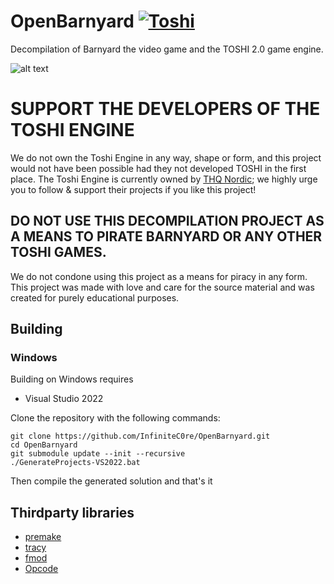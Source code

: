 # OpenBarnyard [![Toshi](https://github.com/InfiniteC0re/OpenBarnyard/actions/workflows/ci.yaml/badge.svg)](https://github.com/InfiniteC0re/OpenBarnyard/actions/workflows/ci.yaml)
Decompilation of Barnyard the video game and the TOSHI 2.0 game engine.

![alt text](https://repository-images.githubusercontent.com/524925868/e2f3fde2-ece4-4a71-bd81-f4cbce744c9a)

# **SUPPORT THE DEVELOPERS OF THE TOSHI ENGINE**
We do not own the Toshi Engine in any way, shape or form, and this project would not have been possible had they not developed TOSHI in the first place. The Toshi Engine is currently owned by [THQ Nordic](https://www.thqnordic.com); we highly urge you to follow & support their projects if you like this project!

## **DO NOT USE THIS DECOMPILATION PROJECT AS A MEANS TO PIRATE BARNYARD OR ANY OTHER TOSHI GAMES.**
We do not condone using this project as a means for piracy in any form. This project was made with love and care for the source material and was created for purely educational purposes.

## Building

### Windows

Building on Windows requires

- Visual Studio 2022

Clone the repository with the following commands:

	git clone https://github.com/InfiniteC0re/OpenBarnyard.git
	cd OpenBarnyard
	git submodule update --init --recursive
	./GenerateProjects-VS2022.bat

Then compile the generated solution and that's it

## Thirdparty libraries
- [premake](https://github.com/premake/premake-core)
- [tracy](https://github.com/wolfpld/tracy)
- [fmod](https://fmod.com/)
- [Opcode](http://www.codercorner.com/Opcode.htm)

